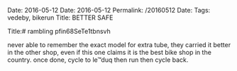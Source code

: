 Date: 2016-05-12
Date: 2016-05-12
Permalink: /20160512
Date: 
Tags: vedeby, bikerun
Title: BETTER SAFE
  
Title:# rambling pfin68SeTe1tbnsvh  
  
never able to remember the exact model for extra tube, they carried it better in the other shop, even if this one claims it is the best bike shop in the country. once done, cycle to le™duq then run then cycle back.  
